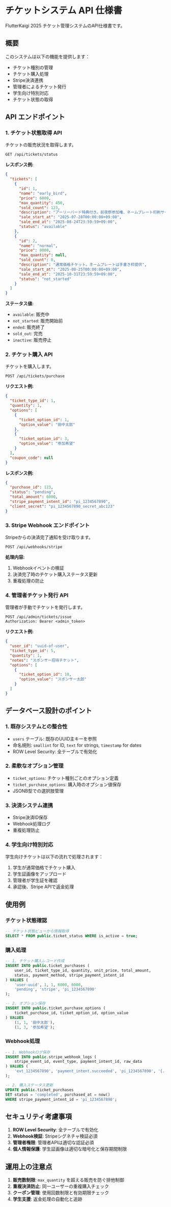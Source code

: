 # チケットシステム API 仕様書

FlutterKaigi 2025 チケット管理システムのAPI仕様書です。

## 概要

このシステムは以下の機能を提供します：

- チケット種別の管理
- チケット購入処理
- Stripe決済連携
- 管理者によるチケット発行
- 学生向け特別対応
- チケット状態の取得

## API エンドポイント

### 1. チケット状態取得 API

チケットの販売状況を取得します。

```http
GET /api/tickets/status
```

**レスポンス例:**

```json
{
  "tickets": [
    {
      "id": 1,
      "name": "early_bird",
      "price": 6000,
      "max_quantity": 450,
      "sold_count": 123,
      "description": "アーリーバード特典付き。前夜祭参加権、ネームプレート印刷サービス含む",
      "sale_start_at": "2025-07-28T00:00:00+09:00",
      "sale_end_at": "2025-08-24T23:59:59+09:00",
      "status": "available"
    },
    {
      "id": 2,
      "name": "normal",
      "price": 8000,
      "max_quantity": null,
      "sold_count": 0,
      "description": "通常価格チケット。ネームプレートは手書き枠提供",
      "sale_start_at": "2025-08-25T00:00:00+09:00",
      "sale_end_at": "2025-10-31T23:59:59+09:00",
      "status": "not_started"
    }
  ]
}
```

**ステータス値:**

- `available`: 販売中
- `not_started`: 販売開始前
- `ended`: 販売終了
- `sold_out`: 完売
- `inactive`: 販売停止

### 2. チケット購入 API

チケットを購入します。

```http
POST /api/tickets/purchase
```

**リクエスト例:**

```json
{
  "ticket_type_id": 1,
  "quantity": 1,
  "options": [
    {
      "ticket_option_id": 1,
      "option_value": "田中太郎"
    },
    {
      "ticket_option_id": 3,
      "option_value": "参加希望"
    }
  ],
  "coupon_code": null
}
```

**レスポンス例:**

```json
{
  "purchase_id": 123,
  "status": "pending",
  "total_amount": 6000,
  "stripe_payment_intent_id": "pi_1234567890",
  "client_secret": "pi_1234567890_secret_abc123"
}
```

### 3. Stripe Webhook エンドポイント

Stripeからの決済完了通知を受け取ります。

```http
POST /api/webhooks/stripe
```

**処理内容:**

1. Webhookイベントの検証
2. 決済完了時のチケット購入ステータス更新
3. 重複処理の防止

### 4. 管理者チケット発行 API

管理者が手動でチケットを発行します。

```http
POST /api/admin/tickets/issue
Authorization: Bearer <admin_token>
```

**リクエスト例:**

```json
{
  "user_id": "uuid-of-user",
  "ticket_type_id": 5,
  "quantity": 1,
  "notes": "スポンサー招待チケット",
  "options": [
    {
      "ticket_option_id": 10,
      "option_value": "スポンサー太郎"
    }
  ]
}
```

## データベース設計のポイント

### 1. 既存システムとの整合性

- `users` テーブル: 既存のUUID主キーを参照
- 命名規則: `smallint` for ID, `text` for strings, `timestamp` for dates
- ROW Level Security: 全テーブルで有効化

### 2. 柔軟なオプション管理

- `ticket_options`: チケット種別ごとのオプション定義
- `ticket_purchase_options`: 購入時のオプション値保存
- JSONB型での選択肢管理

### 3. 決済システム連携

- Stripe決済ID保存
- Webhook処理ログ
- 重複処理防止

### 4. 学生向け特別対応

学生向けチケットは以下の流れで処理されます：

1. 学生が通常価格でチケット購入
2. 学生証画像をアップロード
3. 管理者が学生証を確認
4. 承認後、Stripe APIで返金処理

## 使用例

### チケット状態確認

```sql
-- チケット状態ビューから情報取得
SELECT * FROM public.ticket_status WHERE is_active = true;
```

### 購入処理

```sql
-- 1. チケット購入レコード作成
INSERT INTO public.ticket_purchases (
    user_id, ticket_type_id, quantity, unit_price, total_amount, 
    status, payment_method, stripe_payment_intent_id
) VALUES (
    'user-uuid', 1, 1, 6000, 6000, 
    'pending', 'stripe', 'pi_1234567890'
);

-- 2. オプション保存
INSERT INTO public.ticket_purchase_options (
    ticket_purchase_id, ticket_option_id, option_value
) VALUES 
    (1, 1, '田中太郎'),
    (1, 3, '参加希望');
```

### Webhook処理

```sql
-- 1. Webhookログ保存
INSERT INTO public.stripe_webhook_logs (
    stripe_event_id, event_type, payment_intent_id, raw_data
) VALUES (
    'evt_1234567890', 'payment_intent.succeeded', 'pi_1234567890', '{...}'::jsonb
);

-- 2. 購入ステータス更新
UPDATE public.ticket_purchases 
SET status = 'completed', purchased_at = now()
WHERE stripe_payment_intent_id = 'pi_1234567890';
```

## セキュリティ考慮事項

1. **ROW Level Security**: 全テーブルで有効化
2. **Webhook検証**: Stripeシグネチャ検証必須
3. **管理者権限**: 管理者APIは適切な認証必須
4. **個人情報保護**: 学生証画像は適切な暗号化と保存期間制限

## 運用上の注意点

1. **販売数制限**: `max_quantity` を超える販売を防ぐ排他制御
2. **重複決済防止**: 同一ユーザーの重複購入チェック
3. **クーポン管理**: 使用回数制限と有効期限チェック
4. **学生支援**: 返金処理の自動化と追跡
